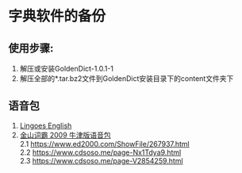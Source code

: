 # 字典软件的备份
## 使用步骤:
1. 解压或安装GoldenDict-1.0.1-1
2. 解压全部的*.tar.bz2文件到GoldenDict安装目录下的content文件夹下




## 语音包
1. [Lingoes English](http://www.lingoes.cn/download/speech/Lingoes%20English.zip)
2. [金山词霸 2009 牛津版语音包](https://www.ed2000.com/ShowFile/267937.html)     
 2.1 https://www.ed2000.com/ShowFile/267937.html  
 2.2 https://www.cdsoso.me/page-Nx1Tdya9.html  
 2.3 https://www.cdsoso.me/page-V2854259.html   
 